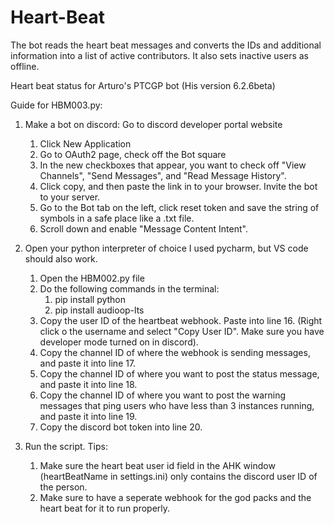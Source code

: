 # Heart-Beat

The bot reads the heart beat messages and converts the IDs and additional information into a list of active contributors. It also sets inactive users as offline.


Heart beat status for Arturo's PTCGP bot (His version 6.2.6beta)



Guide for HBM003.py:

1. Make a bot on discord:
  Go to discord developer portal website
    1. Click New Application
    2. Go to OAuth2 page, check off the Bot square
    3. In the new checkboxes that appear, you want to check off "View Channels", "Send Messages", and "Read Message History".
    4. Click copy, and then paste the link in to your browser. Invite the bot to your server.
    5. Go to the Bot tab on the left, click reset token and save the string of symbols in a safe place like a .txt file.
    6. Scroll down and enable "Message Content Intent".

2. Open your python interpreter of choice
   I used pycharm, but VS code should also work.
    1. Open the HBM002.py file
    2. Do the following commands in the terminal:
       1. pip install python
       2. pip install audioop-lts
    3. Copy the user ID of the heartbeat webhook. Paste into line 16. (Right click o the username and select "Copy User ID". Make sure you have developer mode turned on in discord).
    4. Copy the channel ID of where the webhook is sending messages, and paste it into line 17.
    5. Copy the channel ID of where you want to post the status message, and paste it into line 18.
    6. Copy the channel ID of where you want to post the warning messages that ping users who have less than 3 instances running, and paste it into line 19.
    7. Copy the discord bot token into line 20.

4. Run the script.
   Tips:
    1. Make sure the heart beat user id field in the AHK window (heartBeatName in settings.ini) only contains the discord user ID of the person.
    2. Make sure to have a seperate webhook for the god packs and the heart beat for it to run properly.





